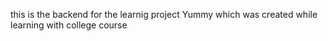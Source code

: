 this is the backend for the learnig project Yummy which was created while learning with college course 

